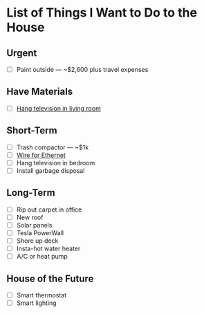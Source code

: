 # List of Things I Want to Do to the House

## Urgent

* [ ] Paint outside &mdash; ~$2,600 plus travel expenses

## Have Materials

* [ ] [Hang television in living room](hang-televisions.md)

## Short-Term

* [ ] Trash compactor &mdash; ~$1k
* [ ] [Wire for Ethernet](ethernet.md)
* [ ] Hang television in bedroom
* [ ] Install garbage disposal

## Long-Term

* [ ] Rip out carpet in office
* [ ] New roof
* [ ] Solar panels
* [ ] Tesla PowerWall
* [ ] Shore up deck
* [ ] Insta-hot water heater
* [ ] A/C or heat pump

## House of the Future

* [ ] Smart thermostat
* [ ] Smart lighting
